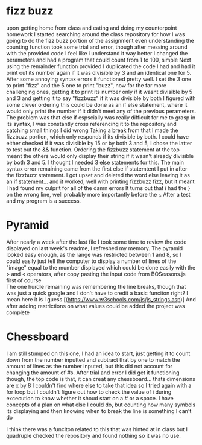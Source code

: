 # fizz buzz
upon getting home from class and eating and doing my counterpoint homework I started searching around the class repository for how I was going to do the fizz buzz portion of the assignment
even understanding the counting function took some trial and error, though after messing around with the provided code I feel like i understand it way better
I changed the perameters and had a program that could count from 1 to 100, simple
Next using the remainder function provided I duplicated the code I had and had it print out its number again if it was divisible by 3 and an identical one for 5. 
After some annoying syntax errors it functioned pretty well. 
I set the 3 one to print "fizz" and the 5 one to print "buzz", now for the far more challenging ones, getting it to print its number only if it wasnt divisible by 5 and 3 and getting it to say "fizzbuzz" if it was divisible by both
I figured with some clever ordering this could be done as an if else statement, where it would only print the number if it didn't meet any of the previous perameters.
The problem was that else if espscially was really difficult for me to grasp in its syntax, I was constantly cross referencing it to the repository and catching small things I did wrong
Taking a break from that I made the fizzbuzz portion, which only responds if its divisible by both. I could have either checked if it was divisible by 15 or by both 3 and 5, I chose the latter to test out the && function. 
Ordering the fizzbuzz statement at the top meant the others would only display their string if it wasn't already divisible by both 3 and 5. I thought I needed 3 else statements for this.
The main syntax error remaining came from the first else if statemtent I put in after the fizzbuzz statement. I got upset and deleted the word else leaving it as an if statement... and it worked, well with printing fizzbuzz fizz, but it meant I had found my culprit for all of the damn errors
It turns out that i had the } on the wrong line, well probably more importantly before the ;. 
After a test and my program is a success. 


# Pyramid
After nearly a week after the last file I took some time to review the code displayed on last week's readme, I refreshed my memory.
The pyramid looked easy enough, as the range was restricted between 1 and 8, so I could easily just tell the computer to display a number of lines of the "image" equal to the mumber displayed which could be done easily with the > and < operators, after copy pasting the input code from BOSeasons.js first of course  
The one hurdle remaining was remembering the line breaks, though that was just a quick google and I don't have to credit a basic funciton right? I mean here it is I guess [(https://www.w3schools.com/js/js_strings.asp)]
And after adding restrictions on what values could be added the project was complete


# Chessboard
I am still stumped on this one, 
I had an idea to start, just getting it to count down from the number inputted and subtract that by one to match the amount of lines as the number inputed, but this did not account for changing the amount of #s. 
After trial and error I did get it functioning though, the top code is that, it can creat any chessboard... thats dimensions are x by 8 
I couldn't find where else to take that idea so I tried again with a for loop but I couldn't figure out how to check the value of i during excecution to know whether it shoud start on a # or a space. 
I have concepts of a plan on what else I could do, but counting how many symbols its displaying and then knowing when to break the line is something I can't do

I think there was a funciton related to this that was hinted at in class but I quadruple checked the repository and found nothing so it was no use.
